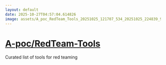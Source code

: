 ```yaml
---
layout: default
date: 2025-10-27T04:57:04.614826
image: assets/A_poc_RedTeam_Tools_20251025_121707_534_20251025_224839_97ba38--20251026T004915562--cropped.png
---
```


# [A-poc/RedTeam-Tools](https://github.com/A-poc/RedTeam-Tools/)

Curated list of tools for red teaming
